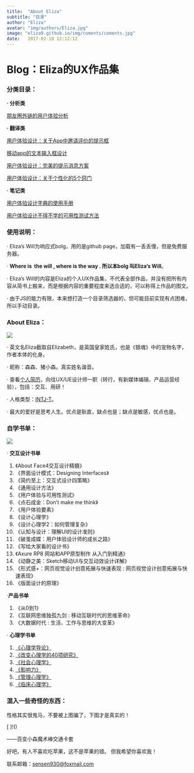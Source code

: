 ```yaml
---
title:  "About Eliza"
subtitle: "目录"
author: "Eliza"
avatar: "img/authors/Eliza.jpg"
image: "eliza9.github.io/img/coments/coments.jpg"
date:   2017-02-10 12:12:12
---
```



# Blog：Eliza的UX作品集


### 分类目录：

**· 分析类**

[朋友圈外链的用户体验分析](https://eliza9.github.io/#/2017/02/08/UX-in-wechat-coments)

**· 翻译类**

[用户体验设计：关于App中邀请评价的提示框](https://eliza9.github.io/#/2016/06/28/prompting-for-app-review)

[移动app的文本输入框设计](https://eliza9.github.io/#/2016/06/28/text-fields-in-mobile-app)

[用户体验设计：完美的提示消息方案](https://eliza9.github.io/#/2016/07/29/designing-the-perfect-notification-ux)

[用户体验设计：关于个性化的5个窍门]()

**· 笔记类**

[用户体验设计字典的使用手册](https://eliza9.github.io/#/2017/02/06/read-Designing-Interfaces)

[用户体验设计不得不学的可用性测试方法](https://eliza9.github.io/#/2017/01/26/Usability-Test-Method)



### 使用说明：

· Eliza’s Will为响应式bolg，用的是github page，加载有一丢丢慢，但是免费服务器。

· **Where is  the will , where is the way . **所以本bolg 叫**Eliza’s Will**。

· Eliza’s Will的内容是Eliza的个人UX作品集，不代表全部作品，并没有把所有内容从简书上搬来，而是根据内容的重要程度来选合适的，可以称得上作品的图文。

· 由于JS的能力有限，本来想打造一个目录筛选器的，但可能目前实现有点困难，所以手动目录。



### About Eliza：

![ ]()

· 英文名Eliza截取自Elizabeth，是英国皇家姓氏，也是《银魂》中的宠物名字，作者本体的化身。

· 昵称：森森、猪小森。真实姓名谐音。

· 查看[个人简历](https://pan.baidu.com/s/1o8CZndg)，向往UX/UE设计师一职（转行，有新媒体编辑、产品运营经验），包括：交互、用研！

· 人格类型：[INTJ-T](https://www.16personalities.com/ch/intj-%E4%BA%BA%E6%A0%BC)。

· 最大的爱好是思考人生。优点是耿直，缺点也是；缺点是敏感，优点也是。



### 自学书单：

![ ]()

· **交互设计书单**

1. 《About Face4交互设计精髓》
2. 《界面设计模式：Designing Interfaces》
3. 《简约至上：交互式设计四策略》
4. 《通用设计方法》
5. 《用户体验与可用性测试》
6. 《点石成金：Don’t make me think》
7. 《用户体验要素》
8. 《设计心理学》
9. 《设计心理学2：如何管理复杂》
10. 《认知与设计：理解UI的设计准则》
11. 《破茧成蝶：用户体验设计师的成长之路》
12. 《写给大家看的设计书》
13. 《Axure RP8 网站和APP原型制作 从入门到精通》
14. 《动静之美：Sketch移动UI与交互动效设计详解》
15. 《形式感+：网页视觉设计创意拓展与快速表现 : 网页视觉设计创意拓展与快速表现》
16. 《版面设计的原理》


·**产品书单**

1. 《从0到1》
2. 《互联网思维独孤九剑 : 移动互联时代的思维革命》
3. 《大数据时代 : 生活、工作与思维的大变革》


· **心理学书单**

1. [《心理学导论》](https://book.douban.com/subject/6774366/)
2. [《改变心理学的40项研究》](https://book.douban.com/subject/5248516/)
3. [《社会心理学》](https://book.douban.com/subject/1476651/)
4. [《影响力》](https://book.douban.com/subject/1786387/)
5. [《管理心理学》](https://book.douban.com/subject/2992470/)
6. [《临床心理学》](https://book.douban.com/subject/1208042/)



### 混入一些奇怪的东西：

性格其实很鬼马，不要被上图骗了，下图才是真实的！

[ ]!()

——百变小森魔术棒交通卡套

好吧，有人不喜欢吃苹果，这不是苹果的错。
但我希望你喜欢我！

联系邮箱：sensen930@foxmail.com
